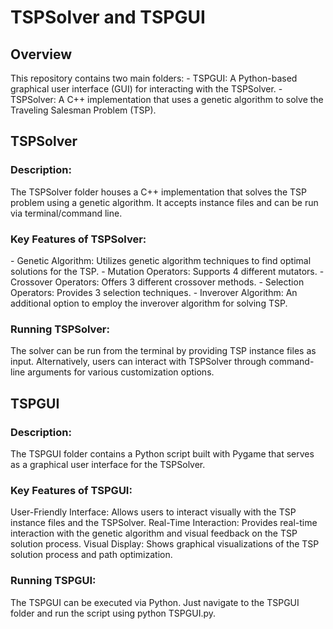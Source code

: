 <h1>TSPSolver and TSPGUI</h1>
<h2>Overview</h2>
This repository contains two main folders:
- TSPGUI: A Python-based graphical user interface (GUI) for interacting with the TSPSolver.
- TSPSolver: A C++ implementation that uses a genetic algorithm to solve the Traveling Salesman Problem (TSP).

<h2>TSPSolver</h2>
<h3>Description:</h3>
The TSPSolver folder houses a C++ implementation that solves the TSP problem using a genetic algorithm. It accepts instance files and can be run via terminal/command line.

<h3>Key Features of TSPSolver:</h3>
- Genetic Algorithm: Utilizes genetic algorithm techniques to find optimal solutions for the TSP.
- Mutation Operators: Supports 4 different mutators.
- Crossover Operators: Offers 3 different crossover methods.
- Selection Operators: Provides 3 selection techniques.
- Inverover Algorithm: An additional option to employ the inverover algorithm for solving TSP.

<h3>Running TSPSolver:</h3>
The solver can be run from the terminal by providing TSP instance files as input.
Alternatively, users can interact with TSPSolver through command-line arguments for various customization options.

<h2>TSPGUI</h2>
<h3>Description:</h3>
The TSPGUI folder contains a Python script built with Pygame that serves as a graphical user interface for the TSPSolver.

<h3>Key Features of TSPGUI:</h3>
User-Friendly Interface: Allows users to interact visually with the TSP instance files and the TSPSolver.
Real-Time Interaction: Provides real-time interaction with the genetic algorithm and visual feedback on the TSP solution process.
Visual Display: Shows graphical visualizations of the TSP solution process and path optimization.
<h3>Running TSPGUI:</h3>
The TSPGUI can be executed via Python. Just navigate to the TSPGUI folder and run the script using python TSPGUI.py.
